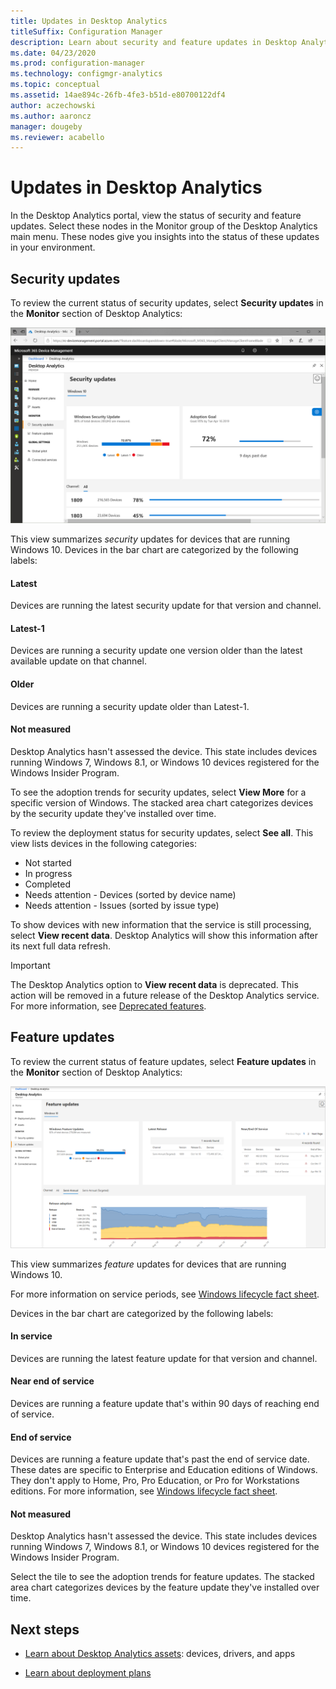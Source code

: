 ```yaml
---
title: Updates in Desktop Analytics
titleSuffix: Configuration Manager
description: Learn about security and feature updates in Desktop Analytics.
ms.date: 04/23/2020
ms.prod: configuration-manager
ms.technology: configmgr-analytics
ms.topic: conceptual
ms.assetid: 14ae894c-26fb-4fe3-b51d-e80700122df4
author: aczechowski
ms.author: aaroncz
manager: dougeby
ms.reviewer: acabello
---
```


# Updates in Desktop Analytics

In the Desktop Analytics portal, view the status of security and feature updates. Select these nodes in the Monitor group of the Desktop Analytics main menu. These nodes give you insights into the status of these updates in your environment.


## Security updates

To review the current status of security updates, select **Security updates** in the **Monitor** section of Desktop Analytics:

![Security updates node of Desktop Analytics](media/security-updates.png)

This view summarizes *security* updates for devices that are running Windows 10. Devices in the bar chart are categorized by the following labels:

#### Latest

Devices are running the latest security update for that version and channel.

#### Latest-1

Devices are running a security update one version older than the latest available update on that channel.

#### Older

Devices are running a security update older than Latest-1.

#### Not measured

Desktop Analytics hasn't assessed the device. This state includes devices running Windows 7, Windows 8.1, or Windows 10 devices registered for the Windows Insider Program.  

To see the adoption trends for security updates, select **View More** for a specific version of Windows. The stacked area chart categorizes devices by the security update they've installed over time.

To review the deployment status for security updates, select **See all**. This view lists devices in the following categories:

- Not started
- In progress
- Completed
- Needs attention - Devices (sorted by device name)
- Needs attention - Issues (sorted by issue type)

To show devices with new information that the service is still processing, select **View recent data**. Desktop Analytics will show this information after its next full data refresh.

  > [!IMPORTANT]
  > The Desktop Analytics option to **View recent data** is deprecated. This action will be removed in a future release of the Desktop Analytics service. For more information, see [Deprecated features](../core/plan-design/changes/deprecated/removed-and-deprecated-cmfeatures.md).<!--7080949-->  

## Feature updates

To review the current status of feature updates, select **Feature updates** in the **Monitor** section of Desktop Analytics:

![Feature updates node of Desktop Analytics](media/feature-updates.png)

This view summarizes *feature* updates for devices that are running Windows 10.

For more information on service periods, see [Windows lifecycle fact sheet](https://support.microsoft.com/help/13853/windows-lifecycle-fact-sheet).  

Devices in the bar chart are categorized by the following labels:

#### In service

Devices are running the latest feature update for that version and channel.  

#### Near end of service

Devices are running a feature update that's within 90 days of reaching end of service.

#### End of service

Devices are running a feature update that's past the end of service date. These dates are specific to Enterprise and Education editions of Windows. They don't apply to Home, Pro, Pro Education, or Pro for Workstations editions. For more information, see [Windows lifecycle fact sheet](https://support.microsoft.com/help/13853/windows-lifecycle-fact-sheet).

#### Not measured

Desktop Analytics hasn't assessed the device. This state includes devices running Windows 7, Windows 8.1, or Windows 10 devices registered for the Windows Insider Program.

Select the tile to see the adoption trends for feature updates. The stacked area chart categorizes devices by the feature update they've installed over time.

## Next steps

- [Learn about Desktop Analytics assets](about-assets.md): devices, drivers, and apps  

- [Learn about deployment plans](about-deployment-plans.md)  
